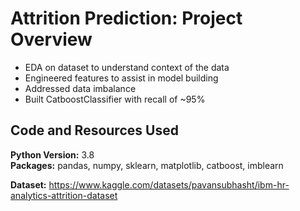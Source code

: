 # Attrition Prediction: Project Overview 
* EDA on dataset to understand context of the data
* Engineered features to assist in model building
* Addressed data imbalance
* Built CatboostClassifier with recall of ~95%

## Code and Resources Used 
**Python Version:** 3.8  
**Packages:** pandas, numpy, sklearn, matplotlib, catboost, imblearn

**Dataset:**  https://www.kaggle.com/datasets/pavansubhasht/ibm-hr-analytics-attrition-dataset
